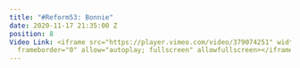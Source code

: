 ```yaml
---
title: "#Reform53: Bonnie"
date: 2020-11-17 21:35:00 Z
position: 8
Video Link: <iframe src="https://player.vimeo.com/video/379074251" width="640" height="360"
  frameborder="0" allow="autoplay; fullscreen" allowfullscreen></iframe>
---
```


